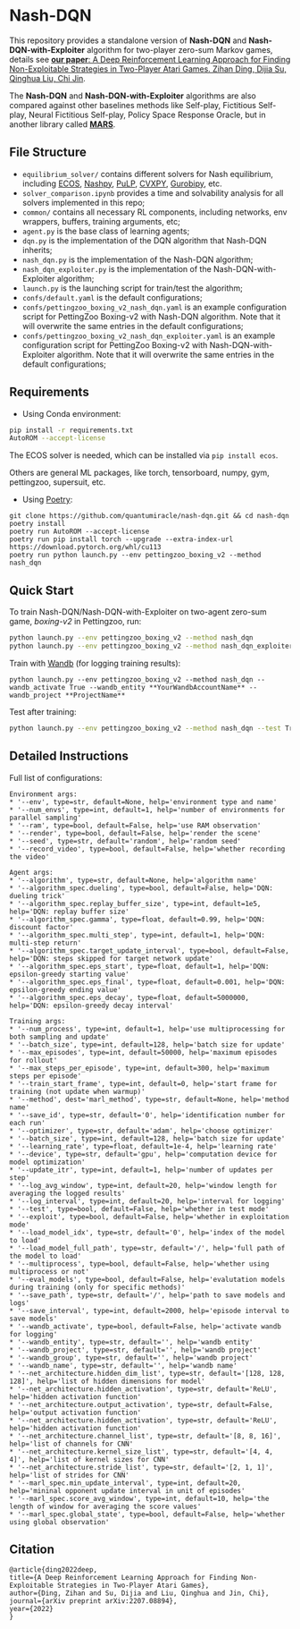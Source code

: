 # Nash-DQN

This repository provides a standalone version of **Nash-DQN** and **Nash-DQN-with-Exploiter** algorithm for two-player zero-sum Markov games, details see [**our paper**: A Deep Reinforcement Learning Approach for Finding Non-Exploitable Strategies in Two-Player Atari Games. Zihan Ding, Dijia Su, Qinghua Liu, Chi Jin](https://arxiv.org/abs/2207.08894). 

The **Nash-DQN** and **Nash-DQN-with-Exploiter** algorithms are also compared against other baselines methods like Self-play, Fictitious Self-play, Neural Fictitious Self-play, Policy Space Response Oracle, but in another library called [**MARS**](https://github.com/quantumiracle/MARS).

## File Structure

* `equilibrium_solver/` contains different solvers for Nash equilibrium, including [ECOS](https://github.com/embotech/ecos), [Nashpy](https://github.com/drvinceknight/Nashpy), [PuLP](https://github.com/coin-or/pulp), [CVXPY](https://github.com/cvxpy/cvxpy), [Gurobipy](https://www.gurobi.com/), etc.
* `solver_comparison.ipynb` provides a time and solvability analysis for all solvers implemented in this repo;
* `common/` contains all necessary RL components, including networks, env wrappers, buffers, training arguments, etc;
* `agent.py` is the base class of learning agents;
* `dqn.py` is the implementation of the DQN algorithm that Nash-DQN inherits;
* `nash_dqn.py` is the implementation of the Nash-DQN algorithm;
* `nash_dqn_exploiter.py` is the implementation of the Nash-DQN-with-Exploiter algorithm;
* `launch.py` is the launching script for train/test the algorithm;
* `confs/default.yaml` is the default configurations;
* `confs/pettingzoo_boxing_v2_nash_dqn.yaml` is an example configuration script for PettingZoo Boxing-v2 with Nash-DQN algorithm. Note that it will overwrite the same entries in the default configurations;
* `confs/pettingzoo_boxing_v2_nash_dqn_exploiter.yaml` is an example configuration script for PettingZoo Boxing-v2 with Nash-DQN-with-Exploiter algorithm. Note that it will overwrite the same entries in the default configurations;




## Requirements

* Using Conda environment:
```bash
pip install -r requirements.txt
AutoROM --accept-license
```

The ECOS solver is needed, which can be installed via `pip install ecos`.

Others are general ML packages, like torch, tensorboard, numpy, gym, pettingzoo, supersuit, etc.

* Using [Poetry](https://python-poetry.org/):
```
git clone https://github.com/quantumiracle/nash-dqn.git && cd nash-dqn
poetry install 
poetry run AutoROM --accept-license
poetry run pip install torch --upgrade --extra-index-url https://download.pytorch.org/whl/cu113
poetry run python launch.py --env pettingzoo_boxing_v2 --method nash_dqn
```

## Quick Start

To train Nash-DQN/Nash-DQN-with-Exploiter on two-agent zero-sum game, *boxing-v2* in Pettingzoo, run:

```bash
python launch.py --env pettingzoo_boxing_v2 --method nash_dqn
python launch.py --env pettingzoo_boxing_v2 --method nash_dqn_exploiter

```

Train with [Wandb](https://wandb.ai) (for logging training results):

```
python launch.py --env pettingzoo_boxing_v2 --method nash_dqn --wandb_activate True --wandb_entity **YourWandbAccountName** --wandb_project **ProjectName**
```

Test after training:

```bash
python launch.py --env pettingzoo_boxing_v2 --method nash_dqn --test True --load_model_idx './model/boxing_v2_NashDQN_2022-07-26-17-42-20/2000' --render True
```

## Detailed Instructions

Full list of configurations:

    Environment args:
    * '--env', type=str, default=None, help='environment type and name'
    * '--num_envs', type=int, default=1, help='number of environments for parallel sampling'
    * '--ram', type=bool, default=False, help='use RAM observation'
    * '--render', type=bool, default=False, help='render the scene'
    * '--seed', type=str, default='random', help='random seed'
    * '--record_video', type=bool, default=False, help='whether recording the video'

    Agent args:
    * '--algorithm', type=str, default=None, help='algorithm name'
    * '--algorithm_spec.dueling', type=bool, default=False, help='DQN: dueling trick'
    * '--algorithm_spec.replay_buffer_size', type=int, default=1e5, help='DQN: replay buffer size'
    * '--algorithm_spec.gamma', type=float, default=0.99, help='DQN: discount factor'
    * '--algorithm_spec.multi_step', type=int, default=1, help='DQN: multi-step return'
    * '--algorithm_spec.target_update_interval', type=bool, default=False, help='DQN: steps skipped for target network update'
    * '--algorithm_spec.eps_start', type=float, default=1, help='DQN: epsilon-greedy starting value'
    * '--algorithm_spec.eps_final', type=float, default=0.001, help='DQN: epsilon-greedy ending value'
    * '--algorithm_spec.eps_decay', type=float, default=5000000, help='DQN: epsilon-greedy decay interval'

    Training args:
    * '--num_process', type=int, default=1, help='use multiprocessing for both sampling and update'
    * '--batch_size', type=int, default=128, help='batch size for update'
    * '--max_episodes', type=int, default=50000, help='maximum episodes for rollout'
    * '--max_steps_per_episode', type=int, default=300, help='maximum steps per episode'
    * '--train_start_frame', type=int, default=0, help='start frame for training (not update when warmup)'
    * '--method', dest='marl_method', type=str, default=None, help='method name'
    * '--save_id', type=str, default='0', help='identification number for each run'
    * '--optimizer', type=str, default='adam', help='choose optimizer'
    * '--batch_size', type=int, default=128, help='batch size for update'
    * '--learning_rate', type=float, default=1e-4, help='learning rate'
    * '--device', type=str, default='gpu', help='computation device for model optimization'
    * '--update_itr', type=int, default=1, help='number of updates per step'
    * '--log_avg_window', type=int, default=20, help='window length for averaging the logged results'
    * '--log_interval', type=int, default=20, help='interval for logging'
    * '--test', type=bool, default=False, help='whether in test mode'
    * '--exploit', type=bool, default=False, help='whether in exploitation mode'
    * '--load_model_idx', type=str, default='0', help='index of the model to load'
    * '--load_model_full_path', type=str, default='/', help='full path of the model to load'
    * '--multiprocess', type=bool, default=False, help='whether using multiprocess or not'
    * '--eval_models', type=bool, default=False, help='evalutation models during training (only for specific methods)'
    * '--save_path', type=str, default='/', help='path to save models and logs'
    * '--save_interval', type=int, default=2000, help='episode interval to save models'
    * '--wandb_activate', type=bool, default=False, help='activate wandb for logging'
    * '--wandb_entity', type=str, default='', help='wandb entity'
    * '--wandb_project', type=str, default='', help='wandb project'
    * '--wandb_group', type=str, default='', help='wandb project'
    * '--wandb_name', type=str, default='', help='wandb name'
    * '--net_architecture.hidden_dim_list', type=str, default='[128, 128, 128]', help='list of hidden dimensions for model'
    * '--net_architecture.hidden_activation', type=str, default='ReLU', help='hidden activation function'
    * '--net_architecture.output_activation', type=str, default=False, help='output activation function'
    * '--net_architecture.hidden_activation', type=str, default='ReLU', help='hidden activation function'
    * '--net_architecture.channel_list', type=str, default='[8, 8, 16]', help='list of channels for CNN'
    * '--net_architecture.kernel_size_list', type=str, default='[4, 4, 4]', help='list of kernel sizes for CNN'
    * '--net_architecture.stride_list', type=str, default='[2, 1, 1]', help='list of strides for CNN'
    * '--marl_spec.min_update_interval', type=int, default=20, help='mininal opponent update interval in unit of episodes'
    * '--marl_spec.score_avg_window', type=int, default=10, help='the length of window for averaging the score values'
    * '--marl_spec.global_state', type=bool, default=False, help='whether using global observation'
    
   ## Citation
   ```
   @article{ding2022deep,
  title={A Deep Reinforcement Learning Approach for Finding Non-Exploitable Strategies in Two-Player Atari Games},
  author={Ding, Zihan and Su, Dijia and Liu, Qinghua and Jin, Chi},
  journal={arXiv preprint arXiv:2207.08894},
  year={2022}
}

   ```
